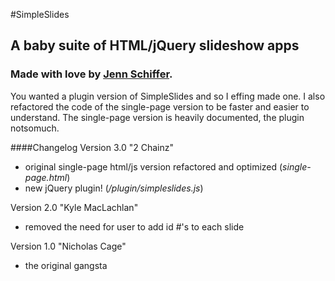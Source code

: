 #SimpleSlides
## A baby suite of HTML/jQuery slideshow apps

### Made with love by [Jenn Schiffer](http://jennschiffer.com).

You wanted a plugin version of SimpleSlides and so I effing made one. I also refactored the code of the single-page version to be faster and easier to understand. The single-page version is heavily documented, the plugin notsomuch.

####Changelog
Version 3.0 "2 Chainz"

- original single-page html/js version refactored and optimized (_single-page.html_)
- new jQuery plugin! (_/plugin/simpleslides.js_)


Version 2.0 "Kyle MacLachlan"

- removed the need for user to add id #'s to each slide 


Version 1.0 "Nicholas Cage"

- the original gangsta